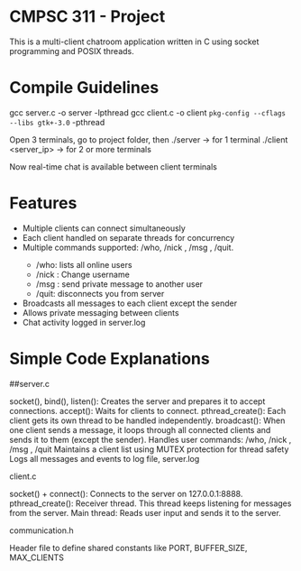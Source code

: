 # CMPSC 311 - Project

This is a multi-client chatroom application written in C using socket programming and POSIX threads.

# Compile Guidelines

gcc server.c -o server -lpthread
gcc client.c -o client `pkg-config --cflags --libs gtk+-3.0` -pthread

Open 3 terminals, go to project folder, then 
./server -> for 1 terminal
./client <server_ip> <port> -> for 2 or more terminals

Now real-time chat is available between client terminals

# Features
- Multiple clients can connect simultaneously 
- Each client handled on separate threads for concurrency
- Multiple commands supported: /who, /nick <newname>, /msg <user> <text>, /quit. 
	- /who: lists all online users
	- /nick <newname>: Change username
	- /msg <user> <text>: send private message to another user
	- /quit: disconnects you from server
- Broadcasts all messages to each client except the sender
- Allows private messaging between clients
- Chat activity logged in server.log

# Simple Code Explanations
##server.c

socket(), bind(), listen(): Creates the server and prepares it to accept connections.
accept(): Waits for clients to connect.
pthread_create(): Each client gets its own thread to be handled independently.
broadcast(): When one client sends a message, it loops through all connected clients and sends it to them (except the sender).
Handles user commands: /who, /nick <newname>, /msg <user> <text>, /quit
Maintains a client list using MUTEX protection for thread safety
Logs all messages and events to log file, server.log


client.c

socket() + connect(): Connects to the server on 127.0.0.1:8888.
pthread_create(): Receiver thread. This thread keeps listening for messages from the server.
Main thread: Reads user input and sends it to the server.

communication.h

Header file to define shared constants like PORT, BUFFER_SIZE, MAX_CLIENTS
